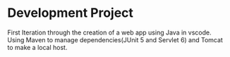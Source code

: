 # Development Project

First Iteration through the creation of a web app using Java in vscode.
Using Maven to manage dependencies(JUnit 5 and Servlet 6) and Tomcat to
make a local host.
